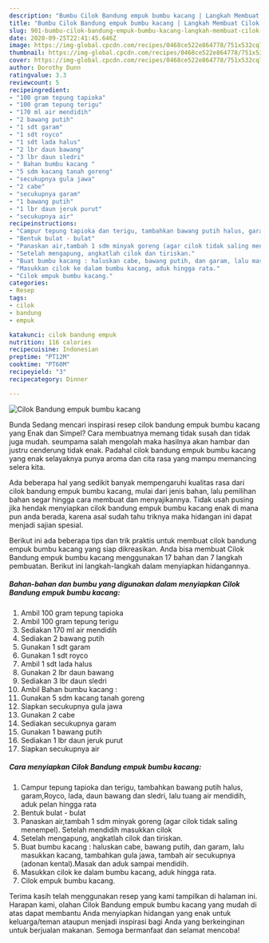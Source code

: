 ```yaml
---
description: "Bumbu Cilok Bandung empuk bumbu kacang | Langkah Membuat Cilok Bandung empuk bumbu kacang Yang Enak Dan Mudah"
title: "Bumbu Cilok Bandung empuk bumbu kacang | Langkah Membuat Cilok Bandung empuk bumbu kacang Yang Enak Dan Mudah"
slug: 901-bumbu-cilok-bandung-empuk-bumbu-kacang-langkah-membuat-cilok-bandung-empuk-bumbu-kacang-yang-enak-dan-mudah
date: 2020-09-25T22:41:45.646Z
image: https://img-global.cpcdn.com/recipes/0468ce522e864778/751x532cq70/cilok-bandung-empuk-bumbu-kacang-foto-resep-utama.jpg
thumbnail: https://img-global.cpcdn.com/recipes/0468ce522e864778/751x532cq70/cilok-bandung-empuk-bumbu-kacang-foto-resep-utama.jpg
cover: https://img-global.cpcdn.com/recipes/0468ce522e864778/751x532cq70/cilok-bandung-empuk-bumbu-kacang-foto-resep-utama.jpg
author: Dorothy Dunn
ratingvalue: 3.3
reviewcount: 5
recipeingredient:
- "100 gram tepung tapioka"
- "100 gram tepung terigu"
- "170 ml air mendidih"
- "2 bawang putih"
- "1 sdt garam"
- "1 sdt royco"
- "1 sdt lada halus"
- "2 lbr daun bawang"
- "3 lbr daun sledri"
- " Bahan bumbu kacang "
- "5 sdm kacang tanah goreng"
- "secukupnya gula jawa"
- "2 cabe"
- "secukupnya garam"
- "1 bawang putih"
- "1 lbr daun jeruk purut"
- "secukupnya air"
recipeinstructions:
- "Campur tepung tapioka dan terigu, tambahkan bawang putih halus, garam,Royco, lada, daun bawang dan sledri, lalu tuang air mendidih, aduk pelan hingga rata"
- "Bentuk bulat - bulat"
- "Panaskan air,tambah 1 sdm minyak goreng (agar cilok tidak saling menempel). Setelah mendidih masukkan cilok"
- "Setelah mengapung, angkatlah cilok dan tiriskan."
- "Buat bumbu kacang : haluskan cabe, bawang putih, dan garam, lalu masukkan kacang, tambahkan gula jawa, tambah air secukupnya (adonan kental).Masak dan aduk sampai mendidih."
- "Masukkan cilok ke dalam bumbu kacang, aduk hingga rata."
- "Cilok empuk bumbu kacang."
categories:
- Resep
tags:
- cilok
- bandung
- empuk

katakunci: cilok bandung empuk 
nutrition: 116 calories
recipecuisine: Indonesian
preptime: "PT12M"
cooktime: "PT60M"
recipeyield: "3"
recipecategory: Dinner

---
```



![Cilok Bandung empuk bumbu kacang](https://img-global.cpcdn.com/recipes/0468ce522e864778/751x532cq70/cilok-bandung-empuk-bumbu-kacang-foto-resep-utama.jpg)

Bunda Sedang mencari inspirasi resep cilok bandung empuk bumbu kacang yang Enak dan Simpel? Cara membuatnya memang tidak susah dan tidak juga mudah. seumpama salah mengolah maka hasilnya akan hambar dan justru cenderung tidak enak. Padahal cilok bandung empuk bumbu kacang yang enak selayaknya punya aroma dan cita rasa yang mampu memancing selera kita.



Ada beberapa hal yang sedikit banyak mempengaruhi kualitas rasa dari cilok bandung empuk bumbu kacang, mulai dari jenis bahan, lalu pemilihan bahan segar hingga cara membuat dan menyajikannya. Tidak usah pusing jika hendak menyiapkan cilok bandung empuk bumbu kacang enak di mana pun anda berada, karena asal sudah tahu triknya maka hidangan ini dapat menjadi sajian spesial.


Berikut ini ada beberapa tips dan trik praktis untuk membuat cilok bandung empuk bumbu kacang yang siap dikreasikan. Anda bisa membuat Cilok Bandung empuk bumbu kacang menggunakan 17 bahan dan 7 langkah pembuatan. Berikut ini langkah-langkah dalam menyiapkan hidangannya.

<!--inarticleads1-->

##### Bahan-bahan dan bumbu yang digunakan dalam menyiapkan Cilok Bandung empuk bumbu kacang:

1. Ambil 100 gram tepung tapioka
1. Ambil 100 gram tepung terigu
1. Sediakan 170 ml air mendidih
1. Sediakan 2 bawang putih
1. Gunakan 1 sdt garam
1. Gunakan 1 sdt royco
1. Ambil 1 sdt lada halus
1. Gunakan 2 lbr daun bawang
1. Sediakan 3 lbr daun sledri
1. Ambil  Bahan bumbu kacang :
1. Gunakan 5 sdm kacang tanah goreng
1. Siapkan secukupnya gula jawa
1. Gunakan 2 cabe
1. Sediakan secukupnya garam
1. Gunakan 1 bawang putih
1. Sediakan 1 lbr daun jeruk purut
1. Siapkan secukupnya air




<!--inarticleads2-->

##### Cara menyiapkan Cilok Bandung empuk bumbu kacang:

1. Campur tepung tapioka dan terigu, tambahkan bawang putih halus, garam,Royco, lada, daun bawang dan sledri, lalu tuang air mendidih, aduk pelan hingga rata
1. Bentuk bulat - bulat
1. Panaskan air,tambah 1 sdm minyak goreng (agar cilok tidak saling menempel). Setelah mendidih masukkan cilok
1. Setelah mengapung, angkatlah cilok dan tiriskan.
1. Buat bumbu kacang : haluskan cabe, bawang putih, dan garam, lalu masukkan kacang, tambahkan gula jawa, tambah air secukupnya (adonan kental).Masak dan aduk sampai mendidih.
1. Masukkan cilok ke dalam bumbu kacang, aduk hingga rata.
1. Cilok empuk bumbu kacang.




Terima kasih telah menggunakan resep yang kami tampilkan di halaman ini. Harapan kami, olahan Cilok Bandung empuk bumbu kacang yang mudah di atas dapat membantu Anda menyiapkan hidangan yang enak untuk keluarga/teman ataupun menjadi inspirasi bagi Anda yang berkeinginan untuk berjualan makanan. Semoga bermanfaat dan selamat mencoba!
